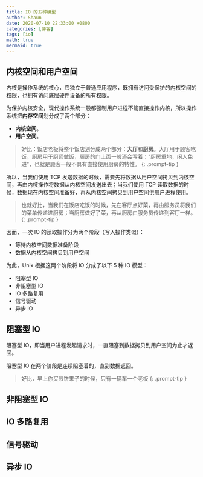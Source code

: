 ```yaml
---
title: IO 的五种模型
author: Shaun
date: 2020-07-10 22:33:00 +0800
categories: [博客]
tags: [io]
math: true
mermaid: true
---
```


## 内核空间和用户空间

内核是操作系统的核心，它独立于普通应用程序，既拥有访问受保护的内核空间的权限，也拥有访问底层硬件设备的所有权限。

为保护内核安全，现代操作系统一般都强制用户进程不能直接操作内核，所以操作系统把**内存空间**划分成了两个部分：

- **内核空间**。
- **用户空间**。

> 好比：饭店老板将整个饭店划分成两个部分：**大厅**和**厨房**。大厅用于顾客吃饭，厨房用于厨师做饭，厨房的门上面一般还会写着：“厨房重地，闲人免进”，也就是顾客一般不具有直接使用厨房的特性。
{: .prompt-tip }

所以，当我们使用 TCP 发送数据的时候，需要先将数据从用户空间拷贝到内核空间，再由内核操作将数据从内核空间发送出去；当我们使用 TCP 读取数据的时候，数据现在内核空间准备好，再从内核空间拷贝到用户空间供用户进程使用。

> 也就好比，当我们在饭店吃饭的时候，先在客厅点好菜，再由服务员将我们的菜单传递进厨房；当厨房做好了菜，再从厨房由服务员传递到客厅一样。
{: .prompt-tip }

因而，一次 IO 的读取操作分为两个阶段（写入操作类似）：
- 等待内核空间数据准备阶段
- 数据从内核空间拷贝到用户空间

为此，Unix 根据这两个阶段将 IO 分成了以下 5 种 IO 模型：
- 阻塞型 IO
- 非阻塞型 IO
- IO 多路复用
- 信号驱动
- 异步 IO


## 阻塞型 IO

阻塞型 IO，即当用户进程发起请求时，一直阻塞到数据拷贝到用户空间为止才返回。

阻塞型 IO 在两个阶段是连续阻塞着的，直到数据返回。

> 好比，早上你买煎饼果子的时候，只有一辆车一个老板
{: .prompt-tip }


## 非阻塞型 IO

## IO 多路复用

## 信号驱动

## 异步 IO
